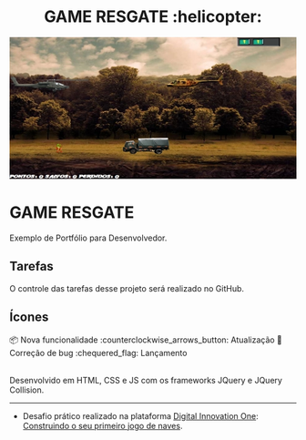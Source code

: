 <h1 align="center">GAME RESGATE  :helicopter:</h5>

<p align="center">
  <a href="https://github.com/ednaldosdl/Game_Resgate" target="_blank">
    <img src="/img/capa.jpg" alt="Portfolio"/>
  </a>

#   GAME RESGATE
  Exemplo de Portfólio para Desenvolvedor.

##  Tarefas
  O controle das tarefas desse projeto será realizado no GitHub.

##  Ícones
  :package: Nova funcionalidade
  :counterclockwise_arrows_button: Atualização
  :bug: Correção de bug
  :chequered_flag: Lançamento

  <br/>
  Desenvolvido em HTML, CSS e JS com os frameworks JQuery e JQuery Collision.
</p>
<hr/>

- Desafio prático realizado na plataforma [Digital Innovation One](https://web.digitalinnovation.one/home "Digital Innovation One"): [Construindo o seu primeiro jogo de naves](https://web.digitalinnovation.one/lab/construindo-o-seu-primeiro-jogo-de-naves/learning/9b0a44f2-ba17-49fc-ab1e-8658bd5861c7").
